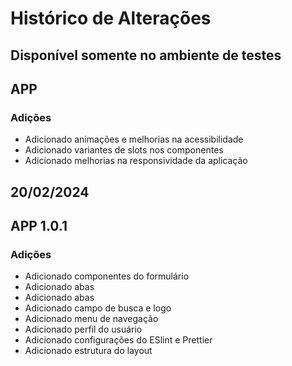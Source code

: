 # Histórico de Alterações

## Disponível somente no ambiente de testes

## APP

### Adições

- Adicionado animações e melhorias na acessibilidade
- Adicionado variantes de slots nos componentes
- Adicionado melhorias na responsividade da aplicação

## 20/02/2024

## APP 1.0.1

### Adições

- Adicionado componentes do formulário
- Adicionado abas
- Adicionado abas
- Adicionado campo de busca e logo
- Adicionado menu de navegação
- Adicionado perfil do usuário
- Adicionado configurações do ESlint e Prettier
- Adicionado estrutura do layout